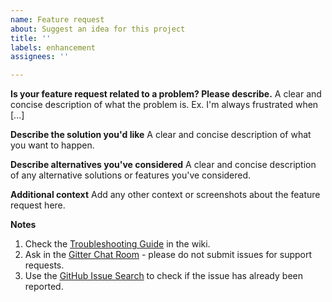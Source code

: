 ```yaml
---
name: Feature request
about: Suggest an idea for this project
title: ''
labels: enhancement
assignees: ''

---
```


**Is your feature request related to a problem? Please describe.**
A clear and concise description of what the problem is. Ex. I'm always frustrated when [...]

**Describe the solution you'd like**
A clear and concise description of what you want to happen.

**Describe alternatives you've considered**
A clear and concise description of any alternative solutions or features you've considered.

**Additional context**
Add any other context or screenshots about the feature request here.

**Notes**

1. Check the [Troubleshooting Guide](https://github.com/Dashing-io/dashing/wiki#how-tos) in the wiki.
2. Ask in the [Gitter Chat Room](https://gitter.im/Smashing/Lobby) - please do not submit issues for support requests.
3. Use the [GitHub Issue Search](https://help.github.com/articles/searching-issues/) to check if the issue has already been reported.
